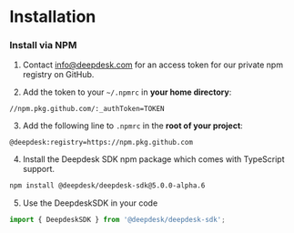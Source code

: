 # Installation

### Install via NPM

1. Contact info@deepdesk.com for an access token for our private npm registry on GitHub.

2. Add the token to your `~/.npmrc` in **your home directory**:

```
//npm.pkg.github.com/:_authToken=TOKEN
```

3. Add the following line to `.npmrc` in the **root of your project**:

```
@deepdesk:registry=https://npm.pkg.github.com
```

4. Install the Deepdesk SDK npm package which comes with TypeScript support.

```bash
npm install @deepdesk/deepdesk-sdk@5.0.0-alpha.6
```

5. Use the DeepdeskSDK in your code

```js
import { DeepdeskSDK } from '@deepdesk/deepdesk-sdk';
```